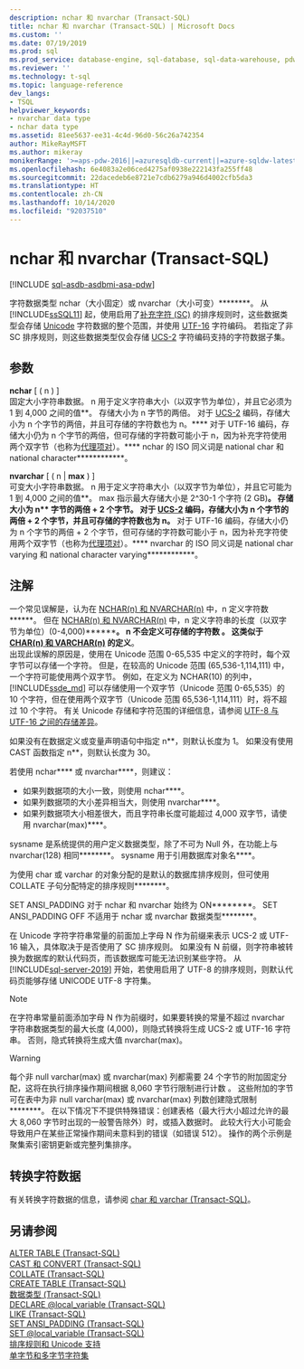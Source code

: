```yaml
---
description: nchar 和 nvarchar (Transact-SQL)
title: nchar 和 nvarchar (Transact-SQL) | Microsoft Docs
ms.custom: ''
ms.date: 07/19/2019
ms.prod: sql
ms.prod_service: database-engine, sql-database, sql-data-warehouse, pdw
ms.reviewer: ''
ms.technology: t-sql
ms.topic: language-reference
dev_langs:
- TSQL
helpviewer_keywords:
- nvarchar data type
- nchar data type
ms.assetid: 81ee5637-ee31-4c4d-96d0-56c26a742354
author: MikeRayMSFT
ms.author: mikeray
monikerRange: '>=aps-pdw-2016||=azuresqldb-current||=azure-sqldw-latest||>=sql-server-2016||=sqlallproducts-allversions||>=sql-server-linux-2017||=azuresqldb-mi-current'
ms.openlocfilehash: 6e4083a2e06ced4275af0938e222143fa255ff48
ms.sourcegitcommit: 22dacedeb6e8721e7cdb6279a946d4002cfb5da3
ms.translationtype: HT
ms.contentlocale: zh-CN
ms.lasthandoff: 10/14/2020
ms.locfileid: "92037510"
---
```

# <a name="nchar-and-nvarchar-transact-sql"></a>nchar 和 nvarchar (Transact-SQL)
[!INCLUDE [sql-asdb-asdbmi-asa-pdw](../../includes/applies-to-version/sql-asdb-asdbmi-asa-pdw.md)]

字符数据类型 nchar（大小固定）或 nvarchar（大小可变）********。 从 [!INCLUDE[ssSQL11](../../includes/sssql11-md.md)] 起，使用启用了[补充字符 (SC)](../../relational-databases/collations/collation-and-unicode-support.md#Supplementary_Characters) 的排序规则时，这些数据类型会存储 [Unicode](../../relational-databases/collations/collation-and-unicode-support.md#Unicode_Defn) 字符数据的整个范围，并使用 [UTF-16](https://www.wikipedia.org/wiki/UTF-16) 字符编码。 若指定了非 SC 排序规则，则这些数据类型仅会存储 [UCS-2](https://www.wikipedia.org/wiki/Universal_Coded_Character_Set#Encoding_forms) 字符编码支持的字符数据子集。

## <a name="arguments"></a>参数
**nchar** [ ( n ) ]  
固定大小字符串数据。 n 用于定义字符串大小（以双字节为单位），并且它必须为 1 到 4,000 之间的值**。 存储大小为 n 字节的两倍。 对于 [UCS-2](https://www.wikipedia.org/wiki/UTF-16#U+0000_to_U+D7FF_and_U+E000_to_U+FFFF) 编码，存储大小为 n 个字节的两倍，并且可存储的字符数也为 n。**** 对于 UTF-16 编码，存储大小仍为 n 个字节的两倍，但可存储的字符数可能小于 n，因为补充字符使用两个双字节（也称为[代理项对](https://www.wikipedia.org/wiki/UTF-16#U+010000_to_U+10FFFF)）。**** nchar 的 ISO 同义词是 national char 和 national character************。
  
**nvarchar** [ ( n | **max** ) ]  
可变大小字符串数据。 n 用于定义字符串大小（以双字节为单位），并且它可能为 1 到 4,000 之间的值**。 max 指示最大存储大小是 2^30-1 个字符 (2 GB)****。 存储大小为 n** 字节的两倍 + 2 个字节。 对于 [UCS-2](https://www.wikipedia.org/wiki/UTF-16#U+0000_to_U+D7FF_and_U+E000_to_U+FFFF) 编码，存储大小为 n 个字节的两倍 + 2 个字节，并且可存储的字符数也为 n。**** 对于 UTF-16 编码，存储大小仍为 n 个字节的两倍 + 2 个字节，但可存储的字符数可能小于 n，因为补充字符使用两个双字节（也称为[代理项对](https://www.wikipedia.org/wiki/UTF-16#U+010000_to_U+10FFFF)）。**** nvarchar 的 ISO 同义词是 national char varying 和 national character varying************。
  
## <a name="remarks"></a>注解  
一个常见误解是，认为在 [NCHAR(n) 和 NVARCHAR(n)](../../t-sql/data-types/nchar-and-nvarchar-transact-sql.md) 中，n 定义字符数******。 但在 [NCHAR(n) 和 NVARCHAR(n)](../../t-sql/data-types/nchar-and-nvarchar-transact-sql.md) 中，n 定义字符串的长度（以双字节为单位）(0-4,000)**********。 n 不会定义可存储的字符数  。 这类似于 [CHAR(n) 和 VARCHAR(n)](../../t-sql/data-types/char-and-varchar-transact-sql.md) 的定义****。   
出现此误解的原因是，使用在 Unicode 范围 0-65,535 中定义的字符时，每个双字节可以存储一个字符。 但是，在较高的 Unicode 范围 (65,536-1,114,111) 中，一个字符可能使用两个双字节。 例如，在定义为 NCHAR(10) 的列中，[!INCLUDE[ssde_md](../../includes/ssde_md.md)] 可以存储使用一个双字节（Unicode 范围 0-65,535）的 10 个字符，但在使用两个双字节（Unicode 范围 65,536-1,114,111）时，将不超过 10 个字符。 有关 Unicode 存储和字符范围的详细信息，请参阅 [UTF-8 与 UTF-16 之间的存储差异](../../relational-databases/collations/collation-and-unicode-support.md#storage_differences)。     

如果没有在数据定义或变量声明语句中指定 n**，则默认长度为 1。 如果没有使用 CAST 函数指定 n**，则默认长度为 30。

若使用 nchar**** 或 nvarchar****，则建议：
- 如果列数据项的大小一致，则使用 nchar****。  
- 如果列数据项的大小差异相当大，则使用 nvarchar****。  
- 如果列数据项大小相差很大，而且字符串长度可能超过 4,000 双字节，请使用 nvarchar(max)****。  
  
sysname 是系统提供的用户定义数据类型，除了不可为 Null 外，在功能上与 nvarchar(128) 相同********。 sysname 用于引用数据库对象名****。
  
为使用 char 或 varchar 的对象分配的是默认的数据库排序规则，但可使用 COLLATE 子句分配特定的排序规则********。
  
SET ANSI_PADDING 对于 nchar 和 nvarchar 始终为 ON********。 SET ANSI_PADDING OFF 不适用于 nchar 或 nvarchar 数据类型********。
  
在 Unicode 字符字符串常量的前面加上字母 N 作为前缀来表示 UCS-2 或 UTF-16 输入，具体取决于是否使用了 SC 排序规则。 如果没有 N 前缀，则字符串被转换为数据库的默认代码页，而该数据库可能无法识别某些字符。 从 [!INCLUDE[sql-server-2019](../../includes/sssqlv15-md.md)] 开始，若使用启用了 UTF-8 的排序规则，则默认代码页能够存储 UNICODE UTF-8 字符集。 
 
> [!NOTE]  
> 在字符串常量前面添加字母 N 作为前缀时，如果要转换的常量不超过 nvarchar 字符串数据类型的最大长度 (4,000)，则隐式转换将生成 UCS-2 或 UTF-16 字符串。 否则，隐式转换将生成大值 nvarchar(max)。
  
> [!WARNING]  
> 每个非 null varchar(max) 或 nvarchar(max) 列都需要 24 个字节的附加固定分配，这将在执行排序操作期间根据 8,060 字节行限制进行计数 。 这些附加的字节可在表中为非 null varchar(max) 或 nvarchar(max) 列数创建隐式限制********。 在以下情况下不提供特殊错误：创建表格（最大行大小超过允许的最大 8,060 字节时出现的一般警告除外）时，或插入数据时。 此较大行大小可能会导致用户在某些正常操作期间未意料到的错误（如错误 512）。  操作的两个示例是聚集索引密钥更新或完整列集排序。
  
## <a name="converting-character-data"></a>转换字符数据  
有关转换字符数据的信息，请参阅 [char 和 varchar (Transact-SQL)](../../t-sql/data-types/char-and-varchar-transact-sql.md)。
  
## <a name="see-also"></a>另请参阅
[ALTER TABLE (Transact-SQL)](../../t-sql/statements/alter-table-transact-sql.md)  
[CAST 和 CONVERT (Transact-SQL)](../../t-sql/functions/cast-and-convert-transact-sql.md)  
[COLLATE (Transact-SQL)](../statements/collations.md)  
[CREATE TABLE (Transact-SQL)](../../t-sql/statements/create-table-transact-sql.md)  
[数据类型 (Transact-SQL)](../../t-sql/data-types/data-types-transact-sql.md)  
[DECLARE @local_variable (Transact-SQL)](../../t-sql/language-elements/declare-local-variable-transact-sql.md)  
[LIKE (Transact-SQL)](../../t-sql/language-elements/like-transact-sql.md)  
[SET ANSI_PADDING (Transact-SQL)](../../t-sql/statements/set-ansi-padding-transact-sql.md)  
[SET @local_variable (Transact-SQL)](../../t-sql/language-elements/set-local-variable-transact-sql.md)    
[排序规则和 Unicode 支持](../../relational-databases/collations/collation-and-unicode-support.md)     
[单字节和多字节字符集](/cpp/c-runtime-library/single-byte-and-multibyte-character-sets)  
